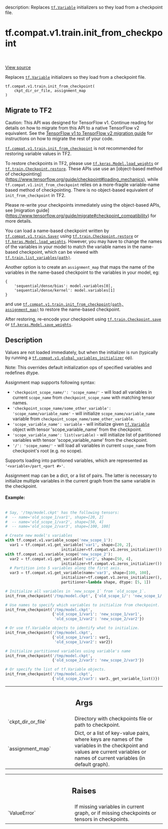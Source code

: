 description: Replaces <a href="../../../../tf/Variable.md"><code>tf.Variable</code></a> initializers so they load from a checkpoint file.

<div itemscope itemtype="http://developers.google.com/ReferenceObject">
<meta itemprop="name" content="tf.compat.v1.train.init_from_checkpoint" />
<meta itemprop="path" content="Stable" />
</div>

# tf.compat.v1.train.init_from_checkpoint

<!-- Insert buttons and diff -->

<table class="tfo-notebook-buttons tfo-api nocontent" align="left">

</table>

<a target="_blank" class="external" href="/code/stable/tensorflow/python/training/checkpoint_utils.py">View source</a>



Replaces <a href="../../../../tf/Variable.md"><code>tf.Variable</code></a> initializers so they load from a checkpoint file.


<pre class="devsite-click-to-copy prettyprint lang-py tfo-signature-link">
<code>tf.compat.v1.train.init_from_checkpoint(
    ckpt_dir_or_file, assignment_map
)
</code></pre>





 <section><devsite-expandable expanded>
 <h2 class="showalways">Migrate to TF2</h2>

Caution: This API was designed for TensorFlow v1.
Continue reading for details on how to migrate from this API to a native
TensorFlow v2 equivalent. See the
[TensorFlow v1 to TensorFlow v2 migration guide](https://www.tensorflow.org/guide/migrate)
for instructions on how to migrate the rest of your code.

<a href="../../../../tf/compat/v1/train/init_from_checkpoint.md"><code>tf.compat.v1.train.init_from_checkpoint</code></a> is not recommended for restoring
variable values in TF2.

To restore checkpoints in TF2, please use
<a href="../../../../tf/keras/Model.md#load_weights"><code>tf.keras.Model.load_weights</code></a> or <a href="../../../../tf/train/Checkpoint.md#restore"><code>tf.train.Checkpoint.restore</code></a>. These APIs use
use an [object-based method of checkpointing]
(https://www.tensorflow.org/guide/checkpoint#loading_mechanics), while
`tf.compat.v1.init_from_checkpoint` relies on a more-fragile variable-name
based method of checkpointing. There is no object-based equivalent of
`init_from_checkpoint` in TF2.

Please re-write your checkpoints immediately using the object-based APIs,
see [migration guide]
(https://www.tensorflow.org/guide/migrate#checkpoint_compatibility) for more
details.

You can load a name-based checkpoint written by <a href="../../../../tf/compat/v1/train/Saver.md"><code>tf.compat.v1.train.Saver</code></a>
using <a href="../../../../tf/train/Checkpoint.md#restore"><code>tf.train.Checkpoint.restore</code></a> or <a href="../../../../tf/keras/Model.md#load_weights"><code>tf.keras.Model.load_weights</code></a>. However,
you may have to change the names of the variables in your model to match the
variable names in the name-based checkpoint, which can be viewed with
<a href="../../../../tf/train/list_variables.md"><code>tf.train.list_variables(path)</code></a>.

Another option is to create an `assignment_map` that maps the name of the
variables in the name-based checkpoint to the variables in your model, eg:
```
{
    'sequential/dense/bias': model.variables[0],
    'sequential/dense/kernel': model.variables[1]
}
```
and use <a href="../../../../tf/compat/v1/train/init_from_checkpoint.md"><code>tf.compat.v1.train.init_from_checkpoint(path, assignment_map)</code></a> to
restore the name-based checkpoint.

After restoring, re-encode your checkpoint using <a href="../../../../tf/train/Checkpoint.md#save"><code>tf.train.Checkpoint.save</code></a>
or <a href="../../../../tf/keras/Model.md#save_weights"><code>tf.keras.Model.save_weights</code></a>.


 </aside></devsite-expandable></section>

<h2>Description</h2>

<!-- Placeholder for "Used in" -->



Values are not loaded immediately, but when the initializer is run
(typically by running a <a href="../../../../tf/compat/v1/global_variables_initializer.md"><code>tf.compat.v1.global_variables_initializer</code></a> op).

Note: This overrides default initialization ops of specified variables and
redefines dtype.

Assignment map supports following syntax:

* `'checkpoint_scope_name/': 'scope_name/'` - will load all variables in
  current `scope_name` from `checkpoint_scope_name` with matching tensor
  names.
* `'checkpoint_scope_name/some_other_variable': 'scope_name/variable_name'` -
  will initialize `scope_name/variable_name` variable
  from `checkpoint_scope_name/some_other_variable`.
* `'scope_variable_name': variable` - will initialize given <a href="../../../../tf/Variable.md"><code>tf.Variable</code></a>
  object with tensor 'scope_variable_name' from the checkpoint.
* `'scope_variable_name': list(variable)` - will initialize list of
  partitioned variables with tensor 'scope_variable_name' from the checkpoint.
* `'/': 'scope_name/'` - will load all variables in current `scope_name` from
  checkpoint's root (e.g. no scope).

Supports loading into partitioned variables, which are represented as
`'<variable>/part_<part #>'`.

Assignment map can be a dict, or a list of pairs.  The latter is
necessary to initialize multiple variables in the current graph from
the same variable in the checkpoint.

#### Example:



```python

# Say, '/tmp/model.ckpt' has the following tensors:
#  -- name='old_scope_1/var1', shape=[20, 2]
#  -- name='old_scope_1/var2', shape=[50, 4]
#  -- name='old_scope_2/var3', shape=[100, 100]

# Create new model's variables
with tf.compat.v1.variable_scope('new_scope_1'):
  var1 = tf.compat.v1.get_variable('var1', shape=[20, 2],
                         initializer=tf.compat.v1.zeros_initializer())
with tf.compat.v1.variable_scope('new_scope_2'):
  var2 = tf.compat.v1.get_variable('var2', shape=[50, 4],
                         initializer=tf.compat.v1.zeros_initializer())
  # Partition into 5 variables along the first axis.
  var3 = tf.compat.v1.get_variable(name='var3', shape=[100, 100],
                         initializer=tf.compat.v1.zeros_initializer(),
                         partitioner=lambda shape, dtype: [5, 1])

# Initialize all variables in `new_scope_1` from `old_scope_1`.
init_from_checkpoint('/tmp/model.ckpt', {'old_scope_1/': 'new_scope_1/'})

# Use names to specify which variables to initialize from checkpoint.
init_from_checkpoint('/tmp/model.ckpt',
                     {'old_scope_1/var1': 'new_scope_1/var1',
                      'old_scope_1/var2': 'new_scope_2/var2'})

# Or use tf.Variable objects to identify what to initialize.
init_from_checkpoint('/tmp/model.ckpt',
                     {'old_scope_1/var1': var1,
                      'old_scope_1/var2': var2})

# Initialize partitioned variables using variable's name
init_from_checkpoint('/tmp/model.ckpt',
                     {'old_scope_2/var3': 'new_scope_2/var3'})

# Or specify the list of tf.Variable objects.
init_from_checkpoint('/tmp/model.ckpt',
                     {'old_scope_2/var3': var3._get_variable_list()})

```

<!-- Tabular view -->
 <table class="responsive fixed orange">
<colgroup><col width="214px"><col></colgroup>
<tr><th colspan="2"><h2 class="add-link">Args</h2></th></tr>

<tr>
<td>
`ckpt_dir_or_file`<a id="ckpt_dir_or_file"></a>
</td>
<td>
Directory with checkpoints file or path to checkpoint.
</td>
</tr><tr>
<td>
`assignment_map`<a id="assignment_map"></a>
</td>
<td>
Dict, or a list of key-value pairs, where keys are names
of the variables in the checkpoint and values are current variables or
names of current variables (in default graph).
</td>
</tr>
</table>



<!-- Tabular view -->
 <table class="responsive fixed orange">
<colgroup><col width="214px"><col></colgroup>
<tr><th colspan="2"><h2 class="add-link">Raises</h2></th></tr>

<tr>
<td>
`ValueError`<a id="ValueError"></a>
</td>
<td>
If missing variables in current graph, or if missing
checkpoints or tensors in checkpoints.
</td>
</tr>
</table>

